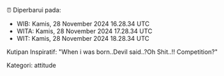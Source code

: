 ⏰ Diperbarui pada:
- WIB: Kamis, 28 November 2024 16.28.34 UTC
- WITA: Kamis, 28 November 2024 17.28.34 UTC
- WIT: Kamis, 28 November 2024 18.28.34 UTC

Kutipan Inspiratif:
"When i was born..Devil said..?Oh Shit..!! Competition?"


Kategori: attitude

